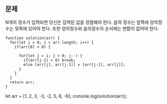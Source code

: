 ## 문제

N개의 정수가 입력되면 당신은 입력된 값을 정렬해야 한다.
음의 정수는 앞쪽에 양의정수는 뒷쪽에 있어야 한다. 또한 양의정수와 음의정수의 순서에는 변함이 없어야 한다.

```
function solution(arr) {
  for(let i = 0; i < arr.length; i++) {
    if(arr[0] < 0) {

      for(let j = i; j > 0; j--) {
        if(arr[j-1] < 0) break;
        else [arr[j], arr[j-1]] = [arr[j-1], arr[j]];
      }
    }
  }
  return arr;
}
```

let arr = [1, 2, 3, -3, -2, 5, 6, -6];
console.log(solution(arr));
